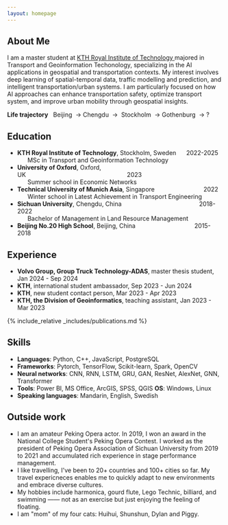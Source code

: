 ```yaml
---
layout: homepage
---
```


<link
  rel="stylesheet"
  href="https://cdn.jsdelivr.net/gh/lipis/flag-icons@7.0.0/css/flag-icons.min.css"
/>

## About Me

I am a master student at <a href="https://kth.se/en" target="_blank">KTH Royal Institute of Technology </a>majored in Transport and Geoinformation Techonology, specializing in the AI applications in geospatial and transportation contexts. My interest involves deep learning of spatial-temporal data, traffic modelling and prediction, and intelligent transportation/urban systems. I am particularly focused on how  AI approaches can enhance transportation safety, optimize transport system, and improve urban mobility through geospatial insights.

**Life trajectory**&nbsp;&nbsp; Beijing <span class="fi fi-cn"></span>&nbsp;→&nbsp;Chengdu <span class="fi fi-cn"></span>&nbsp;→&nbsp; Stockholm <span class="fi fi-se"></span>&nbsp;→&nbsp;Gothenburg <span class="fi fi-se"></span>&nbsp;→&nbsp;?


## Education

- **KTH Royal Institute of Technology**, Stockholm, Sweden&nbsp;&nbsp;&nbsp;&nbsp;&nbsp;&nbsp;2022-2025
<br>&nbsp;&nbsp;&nbsp;&nbsp;&nbsp;&nbsp;MSc in Transport and Geoinformation Technology<br>
- **University of Oxford**, Oxford, UK&nbsp;&nbsp;&nbsp;&nbsp;&nbsp;&nbsp;&nbsp;&nbsp;&nbsp;&nbsp;&nbsp;&nbsp;&nbsp;&nbsp;&nbsp;&nbsp;&nbsp;&nbsp;&nbsp;&nbsp;&nbsp;&nbsp;&nbsp;&nbsp;&nbsp;&nbsp;&nbsp;&nbsp;&nbsp;&nbsp;&nbsp;&nbsp;&nbsp;&nbsp;&nbsp;&nbsp;&nbsp;&nbsp;&nbsp;&nbsp;&nbsp;&nbsp;&nbsp;&nbsp;&nbsp;&nbsp;&nbsp;&nbsp;&nbsp;&nbsp;&nbsp;&nbsp;&nbsp;&nbsp;&nbsp;&nbsp;&nbsp;&nbsp;&nbsp;&nbsp;2023
<br>&nbsp;&nbsp;&nbsp;&nbsp;&nbsp;&nbsp;Summer school in Economic Networks<br>
- **Technical University of Munich Asia**, Singapore&nbsp;&nbsp;&nbsp;&nbsp;&nbsp;&nbsp;&nbsp;&nbsp;&nbsp;&nbsp;&nbsp;&nbsp;&nbsp;&nbsp;&nbsp;&nbsp;&nbsp;&nbsp;&nbsp;&nbsp;&nbsp;&nbsp;&nbsp;&nbsp;&nbsp;&nbsp;&nbsp;&nbsp;&nbsp;2022
<br>&nbsp;&nbsp;&nbsp;&nbsp;&nbsp;&nbsp;Winter school in Latest Achievement in Transport Engineering<br>
- **Sichuan University**, Chengdu, China&nbsp;&nbsp;&nbsp;&nbsp;&nbsp;&nbsp;&nbsp;&nbsp;&nbsp;&nbsp;&nbsp;&nbsp;&nbsp;&nbsp;&nbsp;&nbsp;&nbsp;&nbsp;&nbsp;&nbsp;&nbsp;&nbsp;&nbsp;&nbsp;&nbsp;&nbsp;&nbsp;&nbsp;&nbsp;&nbsp;&nbsp;&nbsp;&nbsp;&nbsp;&nbsp;&nbsp;&nbsp;&nbsp;&nbsp;&nbsp;&nbsp;&nbsp;&nbsp;&nbsp;&nbsp;&nbsp;2018-2022
<br>&nbsp;&nbsp;&nbsp;&nbsp;&nbsp;&nbsp;Bachelor of Management in Land Resource Management<br>
- **Beijing No.20 High School**, Beijing, China&nbsp;&nbsp;&nbsp;&nbsp;&nbsp;&nbsp;&nbsp;&nbsp;&nbsp;&nbsp;&nbsp;&nbsp;&nbsp;&nbsp;&nbsp;&nbsp;&nbsp;&nbsp;&nbsp;&nbsp;&nbsp;&nbsp;&nbsp;&nbsp;&nbsp;&nbsp;&nbsp;&nbsp;&nbsp;&nbsp;&nbsp;&nbsp;&nbsp;&nbsp;&nbsp;2015-2018

## Experience

- **Volvo Group, Group Truck Technology-ADAS**, master thesis student, Jan 2024 - Sep 2024
- **KTH**, international student ambassador, Sep 2023 - Jun 2024
- **KTH**, new student contact person, Mar 2023 - Apr 2023
- **KTH, the Division of Geoinformatics**, teaching assistant, Jan 2023 - Mar 2023

{% include_relative _includes/publications.md %}

<!-- {% include_relative _includes/services.md %} -->

## Skills
- **Languages**: Python, C++, JavaScript, PostgreSQL
- **Frameworks**: Pytorch, TensorFlow, Scikit-learn, Spark, OpenCV
- **Neural networks**: CNN, RNN, LSTM, GRU, GAN, ResNet, AlexNet, GNN, Transformer
- **Tools**: Power BI, MS Office, ArcGIS, SPSS, QGIS **OS**: Windows, Linux
- **Speaking languages**: Mandarin, English, Swedish


## Outside work
- I am an amateur Peking Opera actor. In 2019, I won an award in the National College Student's Peking Opera Contest. I worked as the president of Peking Opera Association of Sichuan University from 2019 to 2021 and accumulated rich experience in stage performance management.<br>
- I like travelling, I've been to 20+ countries and 100+ cities so far. My travel expericneces enables me to quickly adapt to new environments and embrace diverse cultures.<br>
- My hobbies include harmonica, gourd flute, Lego Technic, billiard, and swimming —— not as an exercise but just enjoying the feeling of floating.<br>
- I am "mom" of my four cats: Huihui, Shunshun, Dylan and Piggy.
